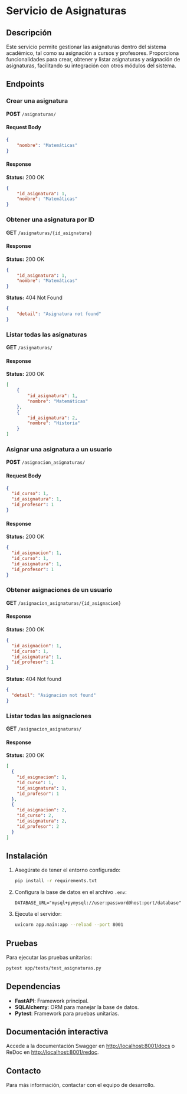 # Servicio de Asignaturas

## Descripción

Este servicio permite gestionar las asignaturas dentro del sistema académico, tal como su asignación a cursos y profesores. Proporciona funcionalidades para crear, obtener y listar asignaturas y asignación de asignaturas, facilitando su integración con otros módulos del sistema.

## Endpoints

### Crear una asignatura

**POST** `/asignaturas/`

#### Request Body

```json
{
    "nombre": "Matemáticas"
}
```

#### Response

**Status:** 200 OK

```json
{
    "id_asignatura": 1,
    "nombre": "Matemáticas"
}
```

### Obtener una asignatura por ID

**GET** `/asignaturas/{id_asignatura}`

#### Response

**Status:** 200 OK

```json
{
    "id_asignatura": 1,
    "nombre": "Matemáticas"
}
```

**Status:** 404 Not Found

```json
{
    "detail": "Asignatura not found"
}
```

### Listar todas las asignaturas

**GET** `/asignaturas/`

#### Response

**Status:** 200 OK

```json
[
    {
        "id_asignatura": 1,
        "nombre": "Matemáticas"
    },
    {
        "id_asignatura": 2,
        "nombre": "Historia"
    }
]
```

### Asignar una asignatura a un usuario

**POST** `/asignacion_asignaturas/`

#### Request Body

```json
{
  "id_curso": 1,
  "id_asignatura": 1,
  "id_profesor": 1
}
```

#### Response

**Status:** 200 OK

```json
{
  "id_asignacion": 1,
  "id_curso": 1,
  "id_asignatura": 1,
  "id_profesor": 1
}
```

### Obtener asignaciones de un usuario

**GET** `/asignacion_asignaturas/{id_asignacion}`

#### Response

**Status:** 200 OK

```json
{
  "id_asignacion": 1,
  "id_curso": 1,
  "id_asignatura": 1,
  "id_profesor": 1
}
```

**Status:** 404 Not found

```json
{
  "detail": "Asignacion not found"
}
```

### Listar todas las asignaciones

**GET** `/asignacion_asignaturas/`

#### Response

**Status:** 200 OK

```json
[
  {
    "id_asignacion": 1,
    "id_curso": 1,
    "id_asignatura": 1,
    "id_profesor": 1
  },
  {
    "id_asignacion": 2,
    "id_curso": 2,
    "id_asignatura": 2,
    "id_profesor": 2
  }
]
```

## Instalación

1. Asegúrate de tener el entorno configurado:

     ```bash
     pip install -r requirements.txt
     ```
2. Configura la base de datos en el archivo `.env`:

     ```env
     DATABASE_URL="mysql+pymysql://user:password@host:port/database"
     ```
3. Ejecuta el servidor:

     ```bash
     uvicorn app.main:app --reload --port 8001
     ```

## Pruebas

Para ejecutar las pruebas unitarias:

```bash
pytest app/tests/test_asignaturas.py
```

## Dependencias

* **FastAPI**: Framework principal.
* **SQLAlchemy**: ORM para manejar la base de datos.
* **Pytest**: Framework para pruebas unitarias.

## Documentación interactiva

Accede a la documentación Swagger en [http://localhost:8001/docs](http://localhost:8001/docs) o ReDoc en [http://localhost:8001/redoc](http://localhost:8001/redoc).

## Contacto

Para más información, contactar con el equipo de desarrollo.
